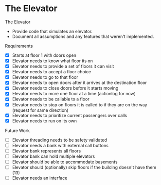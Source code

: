# The Elevator

The Elevator
* Provide code that simulates an elevator.
* Document all assumptions and any features that weren't implemented.



Requirements
- [x] Starts at floor 1 with doors open
- [x] Elevator needs to know what floor its on
- [x] Elevator needs to provide a set of floors it can visit
- [x] Elevator needs to accept a floor choice
- [x] Elevator needs to go to that floor
- [x] Elevator needs to open doors after it arrives at the destination floor
- [x] Elevator needs to close doors before it starts moving
- [x] Elevator needs to more one floor at a time (actionlog for now)
- [x] Elevator needs to be callable to a floor
- [x] Elevator needs to stop on floors it is called to if they are on the way (request for same direction)
- [x] Elevator needs to prioritize current passengers over calls
- [x] Elevator needs to run on its own

Future Work
- [ ] Elevator threading needs to be safety validated 
- [ ] Elevator needs a bank with external call buttons
- [ ] Elevator bank represents all floors
- [ ] Elevator bank can hold multiple elevators
- [ ] Elevator should be able to accommodate basements
- [ ] Elevator should (optionally) skip floors if the building doesn't have them (13)
- [ ] Elevator needs an interface
